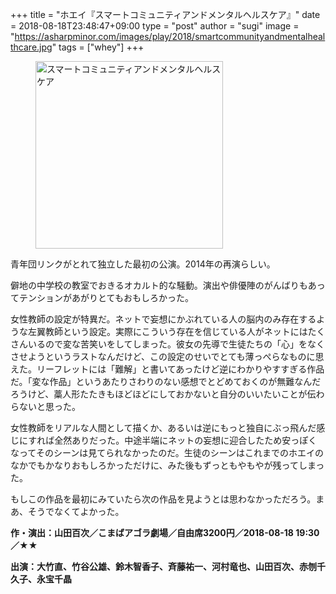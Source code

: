+++
title = "ホエイ『スマートコミュニティアンドメンタルヘルスケア』"
date = 2018-08-18T23:48:47+09:00
type = "post"
author = "sugi"
image = "https://asharpminor.com/images/play/2018/smartcommunityandmentalhealthcare.jpg"
tags = ["whey"]
+++
<figure class="alignleft"><img src="/images/play/2018/smartcommunityandmentalhealthcare.jpg" alt="スマートコミュニティアンドメンタルヘルスケア" style="width: 300px !important;"></figure>

青年団リンクがとれて独立した最初の公演。2014年の再演らしい。

僻地の中学校の教室でおきるオカルト的な騒動。演出や俳優陣のがんばりもあってテンションがあがりとてもおもしろかった。

女性教師の設定が特異だ。ネットで妄想にかぶれている人の脳内のみ存在するような左翼教師という設定。実際にこういう存在を信じている人がネットにはたくさんいるので変な苦笑いをしてしまった。彼女の先導で生徒たちの「心」をなくさせようというラストなんだけど、この設定のせいでとても薄っぺらなものに思えた。リーフレットには「難解」と書いてあったけど逆にわかりやすすぎる作品だ。「変な作品」というあたりさわりのない感想でとどめておくのが無難なんだろうけど、藁人形たたきもほどほどにしておかないと自分のいいたいことが伝わらないと思った。

女性教師をリアルな人間として描くか、あるいは逆にもっと独自にぶっ飛んだ感じにすれば全然ありだった。中途半端にネットの妄想に迎合したため安っぽくなってそのシーンは見てられなかったのだ。生徒のシーンはこれまでのホエイのなかでもかなりおもしろかっただけに、みた後もずっともやもやが残ってしまった。

もしこの作品を最初にみていたら次の作品を見ようとは思わなかっただろう。まあ、そうでなくてよかった。

**作・演出：山田百次／こまばアゴラ劇場／自由席3200円／2018-08-18 19:30／★★**

**出演：大竹直、竹谷公雄、鈴木智香子、斉藤祐一、河村竜也、山田百次、赤刎千久子、永宝千晶**
